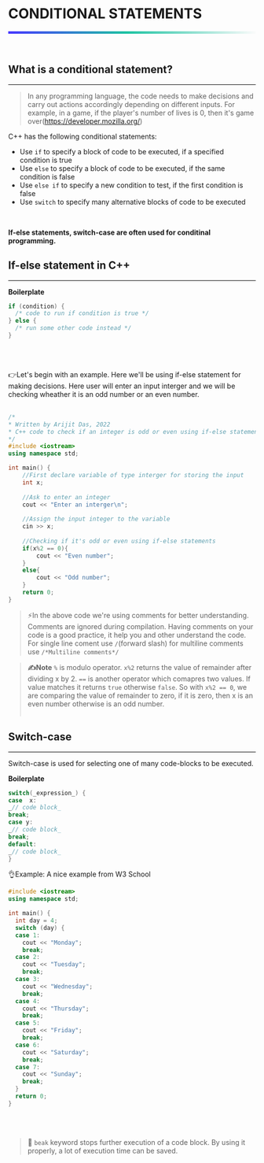 # CONDITIONAL STATEMENTS
<hr style="height: 5px; border: none; background: rgb(71,55,255);
background: linear-gradient(90deg, rgba(71,55,255,1) 0%, rgba(29,195,162,1) 48%, rgba(251,251,251,1) 100%);">
<br>


## What is a conditional statement?
<hr style="background: black">

> In any programming language, the code needs to make decisions and
> carry out actions accordingly depending on different inputs. For
> example, in a game, if the player's number of lives is 0, then it's
> game over(https://developer.mozilla.org/)

C++ has the following conditional statements:

-   Use  `if`  to specify a block of code to be executed, if a specified condition is true
-   Use  `else`  to specify a block of code to be executed, if the same condition is false
-   Use  `else if`  to specify a new condition to test, if the first condition is false
-   Use  `switch`  to specify many alternative blocks of code to be executed

**<br>**

**If-else statements, switch-case are often used for conditinal programming.**

## If-else statement in C++
<hr style="background: black">

**Boilerplate**

```c++
if (condition) {
  /* code to run if condition is true */
} else {
  /* run some other code instead */
}
```
<br><br>

👉Let's begin with an example. Here we'll be using if-else statement for making decisions. Here user will enter an input interger and we will be checking wheather it is an odd number or an even number.
<br><br>

```c++
/*
* Written by Arijit Das, 2022
* C++ code to check if an integer is odd or even using if-else statements
*/
#include <iostream>
using namespace std;

int main() {
    //First declare variable of type interger for storing the input
    int x;
    
    //Ask to enter an integer
    cout << "Enter an interger\n";
    
    //Assign the input integer to the variable
    cin >> x;
    
    //Checking if it's odd or even using if-else statements
    if(x%2 == 0){
        cout << "Even number";
    }
    else{
        cout << "Odd number";
    }
    return 0;
}
```

> ⚡In the above code we're using comments for better understanding. Comments are ignored during compilation. Having comments on your code is a good practice, it help you and other understand the code. For single line coment use `/`(forward slash) for multiline comments use `/*Multiline comments*/`


>**✍Note** `%` is modulo operator. `x%2` returns the value of remainder after dividing x by 2.  `==` is another operator which comapres two values. If value matches it returns `true` otherwise `false`. So with `x%2 == 0`, we are comparing the value of remainder to zero, if it is zero, then x is an even number otherwise is an odd number. 
<br><br>

## Switch-case
<hr style="background: black">

Switch-case is used for selecting one of many code-blocks to be executed.

**Boilerplate**

```c++
switch(_expression_) {  
case  x:  
_// code block_  
break;  
case y:  
_// code block_  
break;  
default:  
_// code block_  
}
```
👌Example: A nice example from W3 School

```C++
#include <iostream>
using namespace std;

int main() {
  int day = 4;
  switch (day) {
  case 1:
    cout << "Monday";
    break;
  case 2:
    cout << "Tuesday";
    break;
  case 3:
    cout << "Wednesday";
    break;
  case 4:
    cout << "Thursday";
    break;
  case 5:
    cout << "Friday";
    break;
  case 6:
    cout << "Saturday";
    break;
  case 7:
    cout << "Sunday";
    break;
  }
  return 0;
}
```
<br><br>

> 👀 `beak` keyword stops further execution of a code block. By using it properly, a lot of execution time can be saved.


















